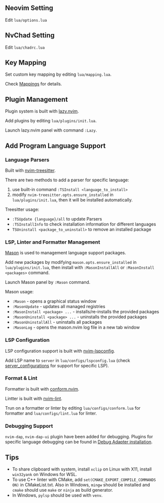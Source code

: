 ## Neovim Setting

Edit `lua/options.lua`

## NvChad  Setting

Edit `lua/chadrc.lua`

## Key Mapping

Set custom key mapping by editing `lua/mapping.lua`.  

Check [Mappings](https://nvchad.com/docs/config/mappings) for details.  

## Plugin Management

Plugin system is built with [lazy.nvim](https://github.com/folke/lazy.nvim).

Add plugins by editing `lua/plugins/init.lua`.  

Launch lazy.nvim panel with command `:Lazy`.

## Add Program Language Support

### Language Parsers

Built with [nvim-treesitter](https://github.com/nvim-treesitter/nvim-treesitter).  

There are two methods to add a parser for specific language:

1. use built-in command `:TSInstall <language_to_install>`  
2. modify `nvim-treesitter.opts.ensure_installed` in `lua/plugins/init.lua`, then it will be installed automatically. 

Treesitter usage:   

* `:TSUpdate {language}/all` to update Parsers  
* `:TSInstallInfo` to check installation information for different languages  
* `TSUninstall <package_to_uninstall>` to remove an installed package  

### LSP, Linter and Formatter Management

[Mason](https://github.com/williamboman/mason.nvim) is used to management language support packages.  

Add new packages by modifying `mason.opts.ensure_installed` in `lua/plugins/init.lua`, then install with `:MasonInstallAll` or `:MasonInstall <packages>` command.  

Launch Mason panel by `:Mason` command.  

Mason usage:

* `:Mason` - opens a graphical status window
* `:MasonUpdate` - updates all managed registries
* `:MasonInstall <package> ...` - installs/re-installs the provided packages
* `:MasonUninstall <package> ...` - uninstalls the provided packages
* `:MasonUninstallAll` - uninstalls all packages
* `:MasonLog` - opens the mason.nvim log file in a new tab window

### LSP Configuration

LSP configuration support is built with [nvim-lspconfig](https://github.com/neovim/nvim-lspconfig).  

Add LSP name to `server` in `lua/configs/lspconfig.lua` (check [server_configurations](https://github.com/neovim/nvim-lspconfig/blob/master/doc/server_configurations.md#clangd) for support for specific LSP).   

### Format & Lint

Formatter is built with [conform.nvim](https://github.com/stevearc/conform.nvim).  

Lintter is built with [nvim-lint](https://github.com/mfussenegger/nvim-lint).  

Trun on a formatter or linter by editing `lua/configs/conform.lua` for formatter and `lua/configs/lint.lua` for linter.  

### Debugging Support

`nvim-dap`, `nvim-dap-ui` plugin have been added for debugging. Plugins for specific language debugging can be found in [Debug Adapter installation](https://github.com/mfussenegger/nvim-dap/wiki/Debug-Adapter-installation).

## Tips

* To share clipboard with system, install `xclip` on Linux with X11, install `win32yank` on Windows for WSL.
* To use C++ linter with CMake, add `set(CMAKE_EXPORT_COMPILE_COMMANDS ON)` in CMakeList.txt. Also in Windows, `mingw` should be installed and `cmake` should use `make` or `ninja` as build generator.
* In Windows, `pylsp` should be used with `venv`.
